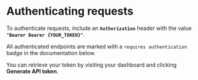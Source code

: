 # Authenticating requests

To authenticate requests, include an **`Authorization`** header with the value **`"Bearer Bearer {YOUR_TOKEN}"`**.

All authenticated endpoints are marked with a `requires authentication` badge in the documentation below.

You can retrieve your token by visiting your dashboard and clicking <b>Generate API token</b>.

